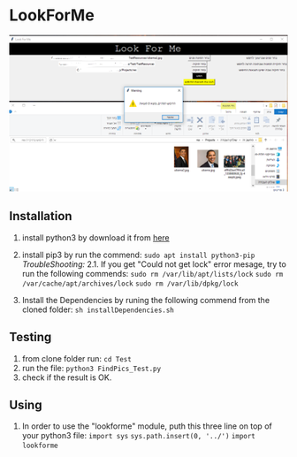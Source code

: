# LookForMe
![Look At Me Screen Shoot](https://github.com/barakmen/LookForMe/blob/master/LookAtMe.PNG)
## Installation
1. install python3 by download it from [here](https://www.python.org/getit/)
2. install pip3 by run the commend: `sudo apt install python3-pip`
    *TroubleShooting:*
    2.1. If you get "Could not get lock" error mesage, try to run the following commends:
        `sudo rm /var/lib/apt/lists/lock`
        `sudo rm /var/cache/apt/archives/lock`
        `sudo rm /var/lib/dpkg/lock`

3. Install the Dependencies by runing the following commend from the cloned folder: `sh installDependencies.sh`

## Testing
1. from clone folder run: `cd Test`
2. run the file: `python3 FindPics_Test.py`
3. check if the result is OK.

## Using
1. In order to use the "lookforme" module, puth this three line on top of your python3 file:
    `import sys`
    `sys.path.insert(0, '../')`
    `import lookforme`



